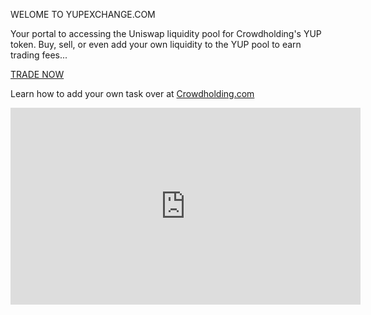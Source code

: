 
  WELOME TO YUPEXCHANGE.COM

Your portal to accessing the Uniswap liquidity pool for Crowdholding's YUP token.  Buy, sell, or even add your own liquidity to the YUP pool to earn trading fees...

[TRADE NOW](https://uniswap.exchange/swap/0xd9a12cde03a86e800496469858de8581d3a5353d)
  
Learn how to add your own task over at [Crowdholding.com](https://www.crowdholding.com)

<iframe width="560" height="315" src="https://www.youtube.com/embed/jMsWxd6XTWE" frameborder="0" allow="accelerometer; autoplay; encrypted-media; gyroscope; picture-in-picture" allowfullscreen></iframe>

